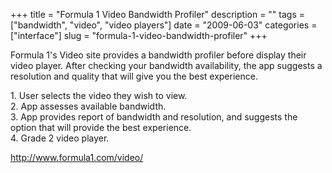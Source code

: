 +++
title = "Formula 1 Video Bandwidth Profiler"
description = ""
tags = ["bandwidth", "video", "video players"]
date = "2009-06-03"
categories = ["interface"]
slug = "formula-1-video-bandwidth-profiler"
+++


<p>Formula 1's Video site provides a bandwidth profiler before display their video player. After checking your bandwidth availability, the app suggests a resolution and quality that will give you the best experience.</p>
<div id="screens-full" class="clear"><div class="caption">1. User selects the video they wish to view.</div><div class="fullimg clear"><a href="//konigi.com/media/interface/formua1-bandwidth-1.png" class="group" rel="group" title="1. User selects the video they wish to view."><img src="//konigi.com/media/interface/formua1-bandwidth-1.png" alt="" class="img-responsive"></a></div></div><div id="screens-full" class="clear"><div class="caption">2. App assesses available bandwidth.</div><div class="fullimg clear"><a href="//konigi.com/media/interface/formua1-bandwidth-2.png" class="group" rel="group" title="2. App assesses available bandwidth."><img src="//konigi.com/media/interface/formua1-bandwidth-2.png" alt="" class="img-responsive"></a></div></div><div id="screens-full" class="clear"><div class="caption">3. App provides report of bandwidth and resolution, and suggests the option that will provide the best experience.</div><div class="fullimg clear"><a href="//konigi.com/media/interface/formua1-bandwidth-3.png" class="group" rel="group" title="3. App provides report of bandwidth and resolution, and suggests the option that will provide the be..."><img src="//konigi.com/media/interface/formua1-bandwidth-3.png" alt="" class="img-responsive"></a></div></div><div id="screens-full" class="clear"><div class="caption">4. Grade 2 video player.</div><div class="fullimg clear"><a href="//konigi.com/media/interface/formua1-bandwidth-4.png" class="group" rel="group" title="4. Grade 2 video player."><img src="//konigi.com/media/interface/formua1-bandwidth-4.png" alt="" class="img-responsive"></a></div></div>        
<p><a href="http://www.formula1.com/video/">http://www.formula1.com/video/</a></p>

